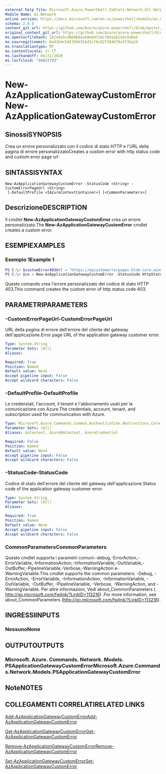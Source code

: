 ```yaml
---
external help file: Microsoft.Azure.PowerShell.Cmdlets.Network.dll-Help.xml
Module Name: Az.Network
online version: https://docs.microsoft.com/en-us/powershell/module/az.network/new-azapplicationgatewaycustomerror
schema: 2.0.0
content_git_url: https://github.com/Azure/azure-powershell/blob/master/src/Network/Network/help/New-AzApplicationGatewayCustomError.md
original_content_git_url: https://github.com/Azure/azure-powershell/blob/master/src/Network/Network/help/New-AzApplicationGatewayCustomError.md
ms.openlocfilehash: 162e9a5cd869b6ea50e6d72dc7041ab14dc9a8e6
ms.sourcegitcommit: 6a91b4c545350d316d3cf8c62f384478e3f3ba24
ms.translationtype: MT
ms.contentlocale: it-IT
ms.lasthandoff: 04/21/2020
ms.locfileid: "94022793"
---
```

# <span data-ttu-id="6be06-101">New-AzApplicationGatewayCustomError</span><span class="sxs-lookup"><span data-stu-id="6be06-101">New-AzApplicationGatewayCustomError</span></span>

## <span data-ttu-id="6be06-102">Sinossi</span><span class="sxs-lookup"><span data-stu-id="6be06-102">SYNOPSIS</span></span>
<span data-ttu-id="6be06-103">Crea un errore personalizzato con il codice di stato HTTP e l'URL della pagina di errore personalizzato</span><span class="sxs-lookup"><span data-stu-id="6be06-103">Creates a custom error with http status code and custom error page url</span></span> 

## <span data-ttu-id="6be06-104">SINTASSI</span><span class="sxs-lookup"><span data-stu-id="6be06-104">SYNTAX</span></span>

```
New-AzApplicationGatewayCustomError -StatusCode <String> -CustomErrorPageUrl <String>
 [-DefaultProfile <IAzureContextContainer>] [<CommonParameters>]
```

## <span data-ttu-id="6be06-105">Descrizione</span><span class="sxs-lookup"><span data-stu-id="6be06-105">DESCRIPTION</span></span>
<span data-ttu-id="6be06-106">Il cmdlet **New-AzApplicationGatewayCustomError** crea un errore personalizzato.</span><span class="sxs-lookup"><span data-stu-id="6be06-106">The **New-AzApplicationGatewayCustomError** cmdlet creates a custom error.</span></span>

## <span data-ttu-id="6be06-107">ESEMPI</span><span class="sxs-lookup"><span data-stu-id="6be06-107">EXAMPLES</span></span>

### <span data-ttu-id="6be06-108">Esempio 1</span><span class="sxs-lookup"><span data-stu-id="6be06-108">Example 1</span></span>
```powershell
PS C:\> $customError403Url = "https://mycustomerrorpages.blob.core.windows.net/errorpages/403-another.htm"
PS C:\> $ce = New-AzApplicationGatewayCustomError -StatusCode HttpStatus403 -CustomErrorPageUrl $customError403Url
```

<span data-ttu-id="6be06-109">Questo comando crea l'errore personalizzato del codice di stato HTTP 403.</span><span class="sxs-lookup"><span data-stu-id="6be06-109">This command creates the custom error of http status code 403.</span></span>

## <span data-ttu-id="6be06-110">PARAMETRI</span><span class="sxs-lookup"><span data-stu-id="6be06-110">PARAMETERS</span></span>

### <span data-ttu-id="6be06-111">-CustomErrorPageUrl</span><span class="sxs-lookup"><span data-stu-id="6be06-111">-CustomErrorPageUrl</span></span>
<span data-ttu-id="6be06-112">URL della pagina di errore dell'errore del cliente del gateway dell'applicazione.</span><span class="sxs-lookup"><span data-stu-id="6be06-112">Error page URL of the application gateway customer error.</span></span>

```yaml
Type: System.String
Parameter Sets: (All)
Aliases:

Required: True
Position: Named
Default value: None
Accept pipeline input: False
Accept wildcard characters: False
```

### <span data-ttu-id="6be06-113">-DefaultProfile</span><span class="sxs-lookup"><span data-stu-id="6be06-113">-DefaultProfile</span></span>
<span data-ttu-id="6be06-114">Le credenziali, l'account, il tenant e l'abbonamento usati per la comunicazione con Azure.</span><span class="sxs-lookup"><span data-stu-id="6be06-114">The credentials, account, tenant, and subscription used for communication with Azure.</span></span>

```yaml
Type: Microsoft.Azure.Commands.Common.Authentication.Abstractions.Core.IAzureContextContainer
Parameter Sets: (All)
Aliases: AzContext, AzureRmContext, AzureCredential

Required: False
Position: Named
Default value: None
Accept pipeline input: False
Accept wildcard characters: False
```

### <span data-ttu-id="6be06-115">-StatusCode</span><span class="sxs-lookup"><span data-stu-id="6be06-115">-StatusCode</span></span>
<span data-ttu-id="6be06-116">Codice di stato dell'errore del cliente del gateway dell'applicazione.</span><span class="sxs-lookup"><span data-stu-id="6be06-116">Status code of the application gateway customer error.</span></span>

```yaml
Type: System.String
Parameter Sets: (All)
Aliases:

Required: True
Position: Named
Default value: None
Accept pipeline input: False
Accept wildcard characters: False
```

### <span data-ttu-id="6be06-117">CommonParameters</span><span class="sxs-lookup"><span data-stu-id="6be06-117">CommonParameters</span></span>
<span data-ttu-id="6be06-118">Questo cmdlet supporta i parametri comuni:-debug,-ErrorAction,-ErrorVariable,-InformationAction,-InformationVariable,-OutVariable,-OutBuffer,-PipelineVariable,-Verbose,-WarningAction e-WarningVariable.</span><span class="sxs-lookup"><span data-stu-id="6be06-118">This cmdlet supports the common parameters: -Debug, -ErrorAction, -ErrorVariable, -InformationAction, -InformationVariable, -OutVariable, -OutBuffer, -PipelineVariable, -Verbose, -WarningAction, and -WarningVariable.</span></span> <span data-ttu-id="6be06-119">Per altre informazioni, Vedi about_CommonParameters ( http://go.microsoft.com/fwlink/?LinkID=113216) .</span><span class="sxs-lookup"><span data-stu-id="6be06-119">For more information, see about_CommonParameters (http://go.microsoft.com/fwlink/?LinkID=113216).</span></span>

## <span data-ttu-id="6be06-120">INGRESSI</span><span class="sxs-lookup"><span data-stu-id="6be06-120">INPUTS</span></span>

### <span data-ttu-id="6be06-121">Nessuno</span><span class="sxs-lookup"><span data-stu-id="6be06-121">None</span></span>

## <span data-ttu-id="6be06-122">OUTPUT</span><span class="sxs-lookup"><span data-stu-id="6be06-122">OUTPUTS</span></span>

### <span data-ttu-id="6be06-123">Microsoft. Azure. Commands. Network. Models. PSApplicationGatewayCustomError</span><span class="sxs-lookup"><span data-stu-id="6be06-123">Microsoft.Azure.Commands.Network.Models.PSApplicationGatewayCustomError</span></span>

## <span data-ttu-id="6be06-124">Note</span><span class="sxs-lookup"><span data-stu-id="6be06-124">NOTES</span></span>

## <span data-ttu-id="6be06-125">COLLEGAMENTI CORRELATI</span><span class="sxs-lookup"><span data-stu-id="6be06-125">RELATED LINKS</span></span>

[<span data-ttu-id="6be06-126">Add-AzApplicationGatewayCustomError</span><span class="sxs-lookup"><span data-stu-id="6be06-126">Add-AzApplicationGatewayCustomError</span></span>](./Add-AzApplicationGatewayCustomError.md)

[<span data-ttu-id="6be06-127">Get-AzApplicationGatewayCustomError</span><span class="sxs-lookup"><span data-stu-id="6be06-127">Get-AzApplicationGatewayCustomError</span></span>](./Get-AzApplicationGatewayCustomError.md)

[<span data-ttu-id="6be06-128">Remove-AzApplicationGatewayCustomError</span><span class="sxs-lookup"><span data-stu-id="6be06-128">Remove-AzApplicationGatewayCustomError</span></span>](./Remove-AzApplicationGatewayCustomError.md)

[<span data-ttu-id="6be06-129">Set-AzApplicationGatewayCustomError</span><span class="sxs-lookup"><span data-stu-id="6be06-129">Set-AzApplicationGatewayCustomError</span></span>](./Set-AzApplicationGatewayCustomError.md)
